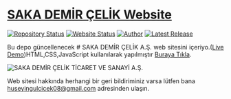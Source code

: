 # <a href="https://huseyingulcicek08.github.io/SAKADEMIRCELIK/" target="_blank">SAKA DEMİR ÇELİK Website</a>


[![Repository Status](https://img.shields.io/badge/Repository%20Status-Archived-red.svg)](https://github.com/AVS1508/AVS1508.github.io/)
[![Website Status](https://img.shields.io/badge/Website%20Status-Online-green)](https://www.adityavsingh.com)
[![Author](https://img.shields.io/badge/Author-Aditya%20Vikram%20Singh-blue.svg)](https://www.linkedin.com/in/AVS1508/)
[![Latest Release](https://img.shields.io/badge/Last%20Release-18%20December%202020-yellow.svg)](https://github.com/AVS1508/AVS1508.github.io/commit/master)

 <p align="justify">Bu depo güncellenecek # SAKA DEMİR ÇELİK A.Ş.  web sitesini içeriyo.(<a href="https://huseyingulcicek08.github.io/SAKADEMIRCELIK/" target="_blank">Live Demo</a>)HTML,CSS,JavaScript kullanılarak yapılmıştır <a href="https://huseyingulcicek08.github.io/SAKADEMIRCELIK/" target="_blank_">Buraya Tıkla</a>.</p>

![SAKA DEMİR ÇELİK TİCARET VE SANAYİ A.Ş.](https://resimlink.com/Fe6HTLGyU-d)

Web sitesi hakkında herhangi bir geri bildiriminiz varsa lütfen bana huseyingulcicek08@gmail.com adresinden ulaşın.
